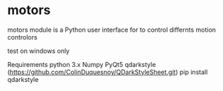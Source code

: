 # motors

motors module is a Python user interface for to control differnts motion controlors

test on windows only

Requirements
python 3.x
Numpy
PyQt5
qdarkstyle (https://github.com/ColinDuquesnoy/QDarkStyleSheet.git) pip install qdarkstyle
